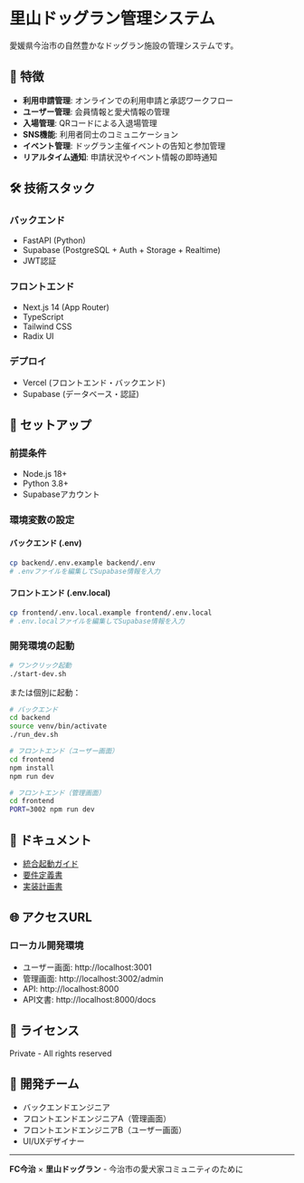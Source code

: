 # 里山ドッグラン管理システム

愛媛県今治市の自然豊かなドッグラン施設の管理システムです。

## 🌟 特徴

- **利用申請管理**: オンラインでの利用申請と承認ワークフロー
- **ユーザー管理**: 会員情報と愛犬情報の管理
- **入場管理**: QRコードによる入退場管理
- **SNS機能**: 利用者同士のコミュニケーション
- **イベント管理**: ドッグラン主催イベントの告知と参加管理
- **リアルタイム通知**: 申請状況やイベント情報の即時通知

## 🛠 技術スタック

### バックエンド
- FastAPI (Python)
- Supabase (PostgreSQL + Auth + Storage + Realtime)
- JWT認証

### フロントエンド
- Next.js 14 (App Router)
- TypeScript
- Tailwind CSS
- Radix UI

### デプロイ
- Vercel (フロントエンド・バックエンド)
- Supabase (データベース・認証)

## 🚀 セットアップ

### 前提条件
- Node.js 18+
- Python 3.8+
- Supabaseアカウント

### 環境変数の設定

#### バックエンド (.env)
```bash
cp backend/.env.example backend/.env
# .envファイルを編集してSupabase情報を入力
```

#### フロントエンド (.env.local)
```bash
cp frontend/.env.local.example frontend/.env.local
# .env.localファイルを編集してSupabase情報を入力
```

### 開発環境の起動

```bash
# ワンクリック起動
./start-dev.sh
```

または個別に起動：

```bash
# バックエンド
cd backend
source venv/bin/activate
./run_dev.sh

# フロントエンド（ユーザー画面）
cd frontend
npm install
npm run dev

# フロントエンド（管理画面）
cd frontend
PORT=3002 npm run dev
```

## 📝 ドキュメント

- [統合起動ガイド](./統合起動ガイド.md)
- [要件定義書](./要件定義書.md)
- [実装計画書](./実装計画書.md)

## 🌐 アクセスURL

### ローカル開発環境
- ユーザー画面: http://localhost:3001
- 管理画面: http://localhost:3002/admin
- API: http://localhost:8000
- API文書: http://localhost:8000/docs

## 📄 ライセンス

Private - All rights reserved

## 🤝 開発チーム

- バックエンドエンジニア
- フロントエンドエンジニアA（管理画面）
- フロントエンドエンジニアB（ユーザー画面）
- UI/UXデザイナー

---

**FC今治** × **里山ドッグラン** - 今治市の愛犬家コミュニティのために